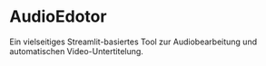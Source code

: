 # AudioEdotor
Ein vielseitiges Streamlit-basiertes Tool zur Audiobearbeitung und automatischen Video-Untertitelung.
